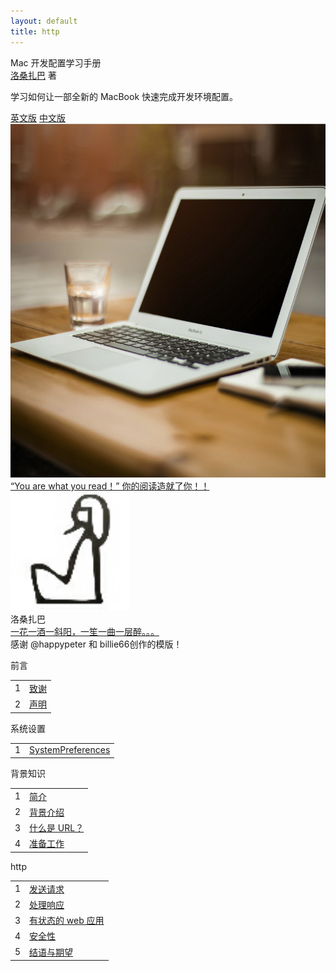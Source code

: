 ```yaml
---
layout: default
title: http
---
```

<section class='book'>
  <div class='wrapper-inside clearfix'>
    <div class='top-large'>
      <div class='book-title'>
        Mac 开发配置学习手册
      </div>
      <div class='book-author'>
        <a href="http://site.11ten.net/">洛桑扎巴</a> 著
      </div>
      <p class='book-description'>
        学习如何让一部全新的 MacBook 快速完成开发环境配置。
      </p>
      <a href="#English" class="read-btn">英文版</a>
      <a href="#chinese" class="read-btn">中文版</a>
    </div>
    <img alt="Http" class="book-image" src="images/mac-dev.png"/>
  </div>
</section>
<div class="divider">
  <a href="http://books.11ten.net">“You are what you read！” 你的阅读造就了你！！</a>
</div>
<div class="reviewers">
  <div class="name-card">
    <img src="images/zh.png" alt="Z H">
    <div class="text">
      <div class="name">
       洛桑扎巴
      </div>
      <div class="job-title"><a href="http://site.11ten.net/">一花一酒一斜阳，一笙一曲一层醉。。。</a></div>
      感谢 @happypeter 和 billie66创作的模版！
    </div>
  </div>
</div>
<div class="contents-wrapper">
  <div class="table-of-contents" id="chinese">
    <p class="part">前言</p>
    <table class="index-table">
      <tbody>
        <tr class="chapter-wrap">
         <td class="chapter-index">1</td>
         <td class="chapter-title">
           <a href="book/preface/credits.html">致谢</a>
         </td>
        </tr>
        <tr class="chapter-wrap even">
          <td class="chapter-index">2</td>
          <td class="chapter-title">
            <a href="book/preface/copyright.html">声明</a>
          </td>
        </tr>
      </tbody>
    </table>
    <p class="part">系统设置</p>
    <table class="index-table">
      <tbody>
        <tr class="chapter-wrap">
         <td class="chapter-index">1</td>
         <td class="chapter-title">
           <a href="book/SystemPreferences/SystemPreferences.html">SystemPreferences</a>
          </td>
        </tr>
      </tbody>
    </table>
    <p class="part">背景知识</p>
    <table class="index-table">
      <tbody>
        <tr class="chapter-wrap">
         <td class="chapter-index">1</td>
         <td class="chapter-title">
           <a href="book/background/1_introduction.html">简介</a>
         </td>
        </tr>
        <tr class="chapter-wrap even">
          <td class="chapter-index">2</td>
          <td class="chapter-title">
            <a href="book/background/2_background.html">背景介绍</a>
          </td>
        </tr>
        <tr class="chapter-wrap">
          <td class="chapter-index">3</td>
          <td class="chapter-title">
            <a href="book/background/3_what_is_url.html">什么是 URL？</a>
          </td>
        </tr>
        <tr class="chapter-wrap even">
          <td class="chapter-index">4</td>
          <td class="chapter-title">
            <a href="book/background/4_preparations.html">准备工作</a>
          </td>
        </tr>
      </tbody>
    </table>
    <p class="part">http</p>
    <table class="index-table">
      <tbody>
        <tr class="chapter-wrap">
          <td class="chapter-index">1</td>
          <td class="chapter-title">
            <a href="book/http/1_making_requests.html">发送请求</a>
          </td>
        </tr>
        <tr class="chapter-wrap even">
          <td class="chapter-index">2</td>
          <td class="chapter-title">
            <a href="book/http/2_processing_responses.html">处理响应</a>
          </td>
        </tr>
        <tr class="chapter-wrap">
          <td class="chapter-index">3</td>
          <td class="chapter-title">
            <a href="book/http/3_stateful_web_applications.html">有状态的 web 应用</a>
          </td>
        </tr>
        <tr class="chapter-wrap even">
          <td class="chapter-index">4</td>
          <td class="chapter-title">
            <a href="book/http/4_security.html">安全性</a>
          </td>
        </tr>
        <tr class="chapter-wrap">
          <td class="chapter-index">5</td>
          <td class="chapter-title">
            <a href="book/http/5_conclusion_and_next_steps.html">结语与期望</a>
          </td>
        </tr>
      </tbody>
    </table>
  </div>
</div>
